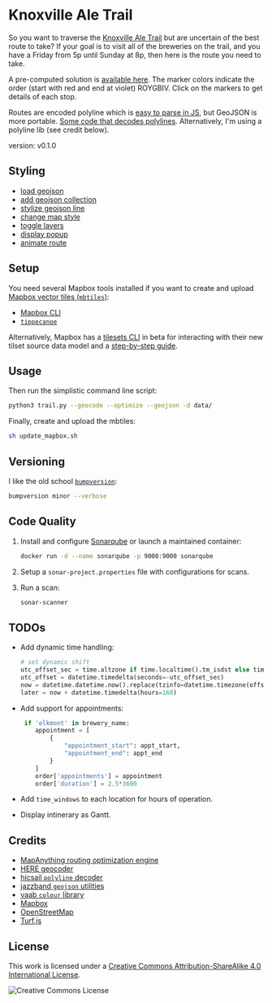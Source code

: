 # Knoxville Ale Trail

So you want to traverse the [Knoxville Ale Trail](https://knoxvillebrewers.com/ale-trail/) but are uncertain of the best route to take? If your goal is to visit all of the breweries on the trail, and you have a Friday from 5p until Sunday at 8p, then here is the route you need to take.

A pre-computed solution is [available here](data/route.geojson). The marker colors indicate the order (start with red and end at violet) ROYGBIV. Click on the markers to get details of each stop.

Routes are encoded polyline which is [easy to parse in JS](https://github.com/mapbox/polyline), but GeoJSON is more portable. [Some code that decodes polylines](https://gist.github.com/signed0/2031157). Alternatively, I'm using a polyline lib (see credit below).

version: v0.1.0

## Styling

* [load geojson](https://docs.mapbox.com/help/troubleshooting/working-with-large-geojson-data/)
* [add geojson collection](https://docs.mapbox.com/mapbox-gl-js/example/multiple-geometries/)
* [stylize geojson line](https://docs.mapbox.com/mapbox-gl-js/example/geojson-line/)
* [change map style](https://docs.mapbox.com/mapbox-gl-js/example/setstyle/)
* [toggle layers](https://docs.mapbox.com/mapbox-gl-js/example/toggle-layers/)
* [display popup](https://docs.mapbox.com/mapbox-gl-js/example/popup-on-click/)
* [animate route](https://docs.mapbox.com/mapbox-gl-js/example/animate-point-along-route/)

## Setup

You need several Mapbox tools installed if you want to create and upload [Mapbox vector tiles (`mbtiles`)](https://docs.mapbox.com/vector-tiles/reference/):

* [Mapbox CLI](https://github.com/mapbox/mapbox-cli-py)
* [`tippecanoe`](https://github.com/mapbox/tippecanoe)

Alternatively, Mapbox has a [tilesets CLI](https://github.com/mapbox/tilesets-cli) in beta for interacting with their new tilset source data model and a [step-by-step guide](https://docs.mapbox.com/help/tutorials/get-started-tilesets-api-and-cli/).

## Usage

Then run the simplistic command line script:

```bash
python3 trail.py --geocode --optimize --geojson -d data/
```

Finally, create and upload the mbtiles:

```bash
sh update_mapbox.sh
```

## Versioning

I like the old school [`bumpversion`](https://github.com/peritus/bumpversion):

```bash
bumpversion minor --verbose
```

## Code Quality

1. Install and configure [Sonarqube](https://docs.sonarqube.org/latest/) or launch a maintained container:

    ```bash
    docker run -d --name sonarqube -p 9000:9000 sonarqube
    ```

2. Setup a `sonar-project.properties` file with configurations for scans.

3. Run a scan:

    ```bash
    sonar-scanner
    ```

## TODOs

* Add dynamic time handling:

    ```python
    # set dynamic shift
    utc_offset_sec = time.altzone if time.localtime().tm_isdst else time.timezone
    utc_offset = datetime.timedelta(seconds=-utc_offset_sec)
    now = datetime.datetime.now().replace(tzinfo=datetime.timezone(offset=utc_offset))
    later = now + datetime.timedelta(hours=168)
    ```

* Add support for appointments:

    ```python
     if 'elkmont' in brewery_name:
        appointment = [
            {
                "appointment_start": appt_start,
                "appointment_end": appt_end
            }
        ]
        order['appointments'] = appointment
        order['duration'] = 2.5*3600
    ```

* Add `time_windows` to each location for hours of operation.
* Display intinerary as Gantt.

## Credits

* [MapAnything routing optimization engine](https://developer.mapanything.com/)
* [HERE geocoder](https://developer.here.com/documentation/geocoder/dev_guide/topics/what-is.html)
* [hicsail `polyline` decoder](https://github.com/hicsail/polyline)
* [jazzband `geojson` utilities](https://github.com/jazzband/geojson)
* [vaab `colour` library](https://github.com/vaab/colour)
* [Mapbox](https://www.mapbox.com/about/maps/)
* [OpenStreetMap](http://www.openstreetmap.org/about/)
* [Turf.js](https://turfjs.org/)

## License

This work is licensed under a [Creative Commons Attribution-ShareAlike 4.0 International License](LICENSE).

![Creative Commons License](https://i.creativecommons.org/l/by-sa/4.0/88x31.png "license")
